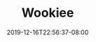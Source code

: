 ---
title: "Wookiee"
date: 2019-12-16T22:56:37-08:00
draft: false
layout: race

stats:
  awareness:
    min: 1D+0
    max: 3D+0
  coordination:
    min: 1D+0
    max: 3D+2
  knowledge:
    min: 1D+0
    max: 3D+0
  physique:
    min: 1D+2
    max: 6D+0
  presence:
    min: 1D+0
    max: 3D+0
  reflexes:
    min: 1D+0
    max: 4D+0

special:

images: 
  - https://vignette.wikia.nocookie.net/starwars/images/1/1e/Chewbacca-Fathead.png/revision/latest?cb=20161108052810
  - https://vignette.wikia.nocookie.net/battlefront/images/b/ba/DICE_Wookiee_Warrior_cropped.jpg/revision/latest?cb=20190925204411
  - https://www.syfy.com/sites/syfy/files/styles/1200x680/public/2018/04/chewbaccadennystradingcards2018.png
---